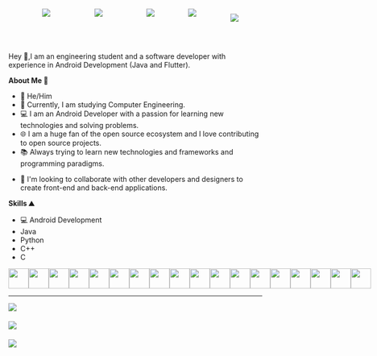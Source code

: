 <html>
<head>
</head>
<body>
<div style="display:flex;flex-direction:row;justify-content:space-evenly;width:100%;align-items:center;">
<!-- Enter ur linkedin profile -->
<a href="https://www.linkedin.com/in/pranav-powar-326a17226/" style="margin:20px">
<img src="https://img.shields.io/badge/LinkedIn-0077B5?style=for-the-badge&logo=linkedin&logoColor=white"/>
</a>
<a href="https://github.com/pranav2811" style="margin:20px"><img src="https://img.shields.io/badge/GitHub-100000?style=for-the-badge&logo=github&logoColor=white" />
</a>
<a href="" style="margin:20px"><img src="https://img.shields.io/badge/Twitter-1DA1F2?style=for-the-badge&logo=twitter&logoColor=white" />
</a>
<a href="mailto:utripathi2002@gmail.com"><img src="https://img.shields.io/badge/Gmail-D14836?style=for-the-badge&logo=gmail&logoColor=white"/></a>
<a><img style="margin-top:20px;margin-left:20px" align="center" src="https://komarev.com/ghpvc/?username=pranav2811&style=plastic&color=ffafbd"/></a>
</div>

<div style="margin-top:50px">
Hey 👋,I am an engineering student and a software developer with experience in Android Development (Java and Flutter).

**About Me 🧑**

- 🤠 He/Him
- 📕 Currently, I am studying Computer Engineering.
- 💻 I am an Android Developer with a passion for learning new technologies and solving problems.
- 🌐 I am a huge fan of the open source ecosystem and I love contributing to open source projects.
- 📚 Always trying to learn new technologies and frameworks and programming paradigms.

* :handshake: I'm looking to collaborate with other developers and designers to create front-end and back-end applications.

**Skills ⛰️**

- 💻 Android Development    
- Java  
- Python    
- C++
- C
</div>

<div style="display:flex;flex-direction:row;justify-content:space-evenly;align-items:center;widht:100%">
<img width="40px" src="https://cdn.jsdelivr.net/gh/devicons/devicon/icons/nodejs/nodejs-plain-wordmark.svg" />
<img width="40px" src="https://cdn.jsdelivr.net/gh/devicons/devicon/icons/react/react-original.svg" />
<img width="40px" style="color:white" src="https://cdn.jsdelivr.net/gh/devicons/devicon/icons/express/express-original-wordmark.svg" />
<img width="40px" src="https://cdn.jsdelivr.net/gh/devicons/devicon/icons/javascript/javascript-original.svg" />
<img width="40px" src="https://cdn.jsdelivr.net/gh/devicons/devicon/icons/github/github-original.svg" />
<img width="40px" src="https://cdn.jsdelivr.net/gh/devicons/devicon/icons/mongodb/mongodb-original.svg" />
<img width="40px" src="https://cdn.jsdelivr.net/gh/devicons/devicon/icons/html5/html5-plain-wordmark.svg" />
<img width="40px" src="https://cdn.jsdelivr.net/gh/devicons/devicon/icons/css3/css3-plain-wordmark.svg" />
<img width="40px" src="https://cdn.jsdelivr.net/gh/devicons/devicon/icons/markdown/markdown-original.svg" />
<img width="40px" src="https://cdn.jsdelivr.net/gh/devicons/devicon/icons/npm/npm-original-wordmark.svg" />
<img width="40px" src="https://cdn.jsdelivr.net/gh/devicons/devicon/icons/bootstrap/bootstrap-plain.svg" />
<img width="40px" src="https://cdn.jsdelivr.net/gh/devicons/devicon/icons/tailwindcss/tailwindcss-plain.svg" />
<img width="40px" src="https://cdn.jsdelivr.net/gh/devicons/devicon/icons/vscode/vscode-original.svg" />
<img width="40px" src="https://cdn.jsdelivr.net/gh/devicons/devicon/icons/c/c-plain.svg" />
<img width="40px" src="https://cdn.jsdelivr.net/gh/devicons/devicon/icons/java/java-original.svg" />
<img width="40px" src="https://cdn.jsdelivr.net/gh/devicons/devicon/icons/go/go-original.svg" />
<img width="40px" src="https://cdn.jsdelivr.net/gh/devicons/devicon/icons/figma/figma-original.svg" />
<img width="40px" src="https://cdn.jsdelivr.net/gh/devicons/devicon/icons/canva/canva-original.svg" />
</div>
<hr/>

<img style="margin-bottom:20px;display:flex;flex:1" src="https://github-readme-stats.vercel.app/api?username=utkarsh-1905&count_private=true&show_icons=true&bg_color=80,c9ffbf,ffafbd&title_color=313552&text_color=886f6f&icon_color=313552&custom_title=My Github Stats"/>
<img style="margin-bottom:20px;display:flex;flex:1" src="https://github-readme-stats.vercel.app/api/top-langs/?username=pranav2811&layout=compact&bg_color=80,c9ffbf,ffafbd&text_color=886f6f&title_color=313552"/>
<!-- <img style="margin-bottom:20px;display:flex;flex:1" src="https://github-readme-stats.vercel.app/api/wakatime?username=utkarsh1905&bg_color=80,c9ffbf,ffafbd&title_color=313552&text_color=886f6f&v=2"/> -->
<img style="margin-bottom:20px;display:flex;flex:1" src="https://activity-graph.herokuapp.com/graph?username=pranav2811&theme=xcode&hide_title=true&area=true"/>
</body>
</html>

